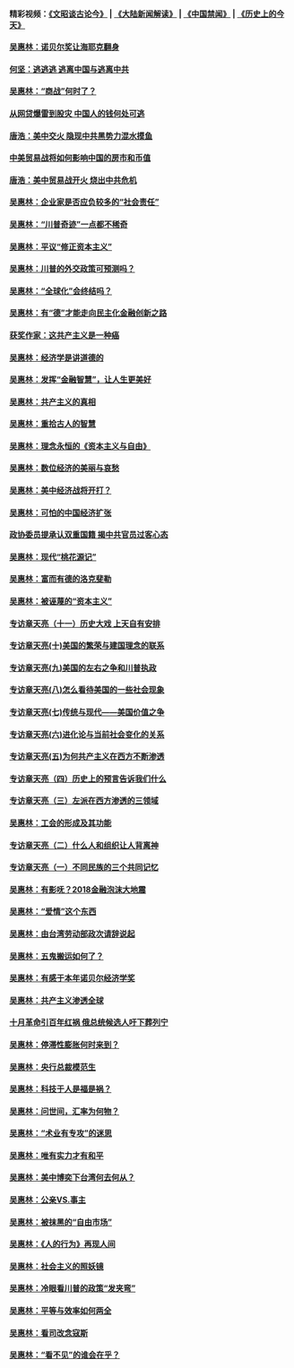 #### 精彩视频：[《文昭谈古论今》](https://github.com/gfw-breaker/wenzhao/blob/master/README.md?t=12150931) | [《大陆新闻解读》](https://github.com/gfw-breaker/ntdtv-comedy/blob/master/README.md?t=12150931) | [《中国禁闻》](https://github.com/gfw-breaker/ntdtv-news/blob/master/README.md?t=12150931) | [《历史上的今天》](https://github.com/gfw-breaker/today-in-history/blob/master/README.md?t=12150931) 

#### [吴惠林：诺贝尔奖让海耶克翻身](../pages/nsc423/n10890049.md?t=12150931) 

#### [何坚：逃逃逃 逃离中国与逃离中共](../pages/nsc423/n10592891.md?t=12150931) 

#### [吴惠林：“商战”何时了？](../pages/nsc423/n10573558.md?t=12150931) 

#### [从网贷爆雷到股灾 中国人的钱何处可逃](../pages/nsc423/n10572800.md?t=12150931) 

#### [唐浩：美中交火 隐现中共黑势力混水摸鱼](../pages/nsc423/n10544040.md?t=12150931) 

#### [中美贸易战将如何影响中国的房市和币值](../pages/nsc423/n10543697.md?t=12150931) 

#### [唐浩：美中贸易战开火 烧出中共危机](../pages/nsc423/n10540126.md?t=12150931) 

#### [吴惠林：企业家是否应负较多的“社会责任”](../pages/nsc423/n10535022.md?t=12150931) 

#### [吴惠林：“川普奇迹”一点都不稀奇](../pages/nsc423/n10512808.md?t=12150931) 

#### [吴惠林：平议“修正资本主义”](../pages/nsc423/n10495724.md?t=12150931) 

#### [吴惠林：川普的外交政策可预测吗？](../pages/nsc423/n10462387.md?t=12150931) 

#### [吴惠林：“全球化”会终结吗？](../pages/nsc423/n10452838.md?t=12150931) 

#### [吴惠林：有“德”才能走向民主化金融创新之路](../pages/nsc423/n10432292.md?t=12150931) 

#### [获奖作家：这共产主义是一种癌](../pages/nsc423/n10431541.md?t=12150931) 

#### [吴惠林：经济学是讲道德的](../pages/nsc423/n10398014.md?t=12150931) 

#### [吴惠林：发挥“金融智慧”，让人生更美好](../pages/nsc423/n10375019.md?t=12150931) 

#### [吴惠林：共产主义的真相](../pages/nsc423/n10351394.md?t=12150931) 

#### [吴惠林：重拾古人的智慧](../pages/nsc423/n10337691.md?t=12150931) 

#### [吴惠林：理念永恒的《资本主义与自由》](../pages/nsc423/n10316274.md?t=12150931) 

#### [吴惠林：数位经济的美丽与哀愁](../pages/nsc423/n10292946.md?t=12150931) 

#### [吴惠林：美中经济战将开打？](../pages/nsc423/n10258825.md?t=12150931) 

#### [吴惠林：可怕的中国经济扩张](../pages/nsc423/n10219147.md?t=12150931) 

#### [政协委员提承认双重国籍 揭中共官员过客心态](../pages/nsc423/n10208809.md?t=12150931) 

#### [吴惠林：现代“桃花源记”](../pages/nsc423/n10185234.md?t=12150931) 

#### [吴惠林：富而有德的洛克斐勒](../pages/nsc423/n10142264.md?t=12150931) 

#### [吴惠林：被诬蔑的“资本主义”](../pages/nsc423/n10124816.md?t=12150931) 

#### [专访章天亮（十一）历史大戏 上天自有安排](../pages/nsc423/n10094905.md?t=12150931) 

#### [专访章天亮(十)美国的繁荣与建国理念的联系](../pages/nsc423/n10094899.md?t=12150931) 

#### [专访章天亮(九)美国的左右之争和川普执政](../pages/nsc423/n10094889.md?t=12150931) 

#### [专访章天亮(八)怎么看待美国的一些社会现象](../pages/nsc423/n10094857.md?t=12150931) 

#### [专访章天亮(七)传统与现代——美国价值之争](../pages/nsc423/n10093140.md?t=12150931) 

#### [专访章天亮(六)进化论与当前社会变化的关系](../pages/nsc423/n10092036.md?t=12150931) 

#### [专访章天亮(五)为何共产主义在西方不断渗透](../pages/nsc423/n10083620.md?t=12150931) 

#### [专访章天亮（四）历史上的预言告诉我们什么](../pages/nsc423/n10083606.md?t=12150931) 

#### [专访章天亮（三）左派在西方渗透的三领域](../pages/nsc423/n10081115.md?t=12150931) 

#### [吴惠林：工会的形成及其功能](../pages/nsc423/n10080633.md?t=12150931) 

#### [专访章天亮（二）什么人和组织让人背离神](../pages/nsc423/n10076637.md?t=12150931) 

#### [专访章天亮（一）不同民族的三个共同记忆](../pages/nsc423/n10074188.md?t=12150931) 

#### [吴惠林：有影呒？2018金融泡沫大地震](../pages/nsc423/n10040534.md?t=12150931) 

#### [吴惠林：“爱情”这个东西](../pages/nsc423/n10019423.md?t=12150931) 

#### [吴惠林：由台湾劳动部政次请辞说起](../pages/nsc423/n9979679.md?t=12150931) 

#### [吴惠林：五鬼搬运如何了？](../pages/nsc423/n9925338.md?t=12150931) 

#### [吴惠林：有感于本年诺贝尔经济学奖](../pages/nsc423/n9871883.md?t=12150931) 

#### [吴惠林：共产主义渗透全球](../pages/nsc423/n9812748.md?t=12150931) 

#### [十月革命引百年红祸 俄总统候选人吁下葬列宁](../pages/nsc423/n9810182.md?t=12150931) 

#### [吴惠林：停滞性膨胀何时来到？](../pages/nsc423/n9764136.md?t=12150931) 

#### [吴惠林：央行总裁模范生](../pages/nsc423/n9728134.md?t=12150931) 

#### [吴惠林：科技于人是福是祸？](../pages/nsc423/n9672982.md?t=12150931) 

#### [吴惠林：问世间，汇率为何物？](../pages/nsc423/n9621788.md?t=12150931) 

#### [吴惠林：“术业有专攻”的迷思](../pages/nsc423/n9580363.md?t=12150931) 

#### [吴惠林：唯有实力才有和平](../pages/nsc423/n9529599.md?t=12150931) 

#### [吴惠林：美中博奕下台湾何去何从？](../pages/nsc423/n9483598.md?t=12150931) 

#### [吴惠林：公亲VS.事主](../pages/nsc423/n9425637.md?t=12150931) 

#### [吴惠林：被抹黑的“自由市场”](../pages/nsc423/n9351545.md?t=12150931) 

#### [吴惠林：《人的行为》再现人间](../pages/nsc423/n9296339.md?t=12150931) 

#### [吴惠林：社会主义的照妖镜](../pages/nsc423/n9243460.md?t=12150931) 

#### [吴惠林：冷眼看川普的政策“发夹弯”](../pages/nsc423/n9120684.md?t=12150931) 

#### [吴惠林：平等与效率如何两全](../pages/nsc423/n9075430.md?t=12150931) 

#### [吴惠林：看司改念寇斯](../pages/nsc423/n9024915.md?t=12150931) 

#### [吴惠林：“看不见”的谁会在乎？](../pages/nsc423/n8977488.md?t=12150931) 

